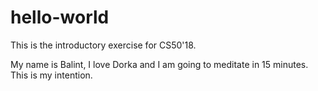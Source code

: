 # hello-world
This is the introductory exercise for CS50'18.

My name is Balint, I love Dorka and I am going to meditate in 15 minutes.
This is my intention.

